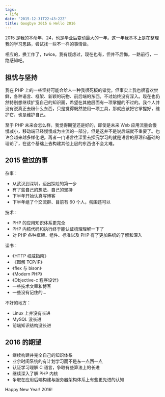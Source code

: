 ```yaml
---
tags:
- life
date: "2015-12-31T22:43:22Z"
title: Googbye 2015 & Hello 2016
---
```


2015 是我的本命年，24，也是毕业后变动最大的一年。这一年我基本上是在整理我的学习思路，尝试找一些不一样的事情做。

相应的，换工作了，twice。我有疑虑过，现在也有，但并不后悔。一路前行，一路感知吧。

## 担忧与坚持

我在 PHP 上的一些坚持可能会给人一种我很死板的错觉。但事实上我也很喜欢尝鲜，各种语言、框架、新颖的玩物、前后端的东西，不过始终没有深入。现在也仍然特别想继续扩宽自己的知识面，希望在其他层面有一项掌握的不过的。我个人并没有说真正去粉什么东西，只是觉得既然使用一项工具，那就应该把它掌握好，维护它，也是维护自己。

至于 PHP 未来会怎么样，我觉得期望还是好的，即使是未来 Web 应用流量会慢慢减小，移动端已经慢慢成为主流的一部分，但是这并不是说后端就不重要了。也许会越来越多样化吧。再者一门语言往深里去探究学习的就是语言的原理和基础的理论了，在这个基础上去构建其他上层的东西也不会太难。

## 2015 做过的事

杂事：

- 从武汉到深圳，迈出探险的第一步
- 有了些自己的想法，自己的坚持
- 下半年开始认真写博客
- 下半年组了个交流群、目前有 60 个人，氛围还可以

技术：

- PHP 的应用知识体系更完全
- PHP 内核代码和执行终于能认证梳理理解一下了
- 对 PHP 各种框架、组件、标准以及 PHP 有了更加系统的了解和深入

读书：

- 《HTTP 权威指南》
- 《图解 TCP/IP》
- 《flex 与 bison》
- 《Modern PHP》
- 《Objective-c 程序设计》
- 一些技术文章和博客
- 一些没有记住的...

不好的地方：

- Linux 上并没有长进
- MySQL 没长进
- 前端知识结构没长进

## 2016 的期望

- 继续构建并完全自己的知识体系
- 业余时间系统的有计划学习而不是东一点西一点
- 认证学习理解 C 语言，争取有些算法上的长进
- 继续深入了解 PHP 内核
- 争取在应用后端构建与服务器架构体系上有些更先进的认知

Happy New Year! 2016!
